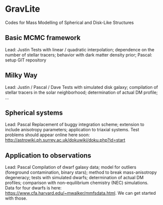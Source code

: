 GravLite
========

Codes for Mass Modelling of Spherical and Disk-Like Structures

Basic MCMC framework
--------------------
Lead: Justin
Tests with linear / quadratic interpolation;
dependence on the number of stellar tracers;
behavior with dark matter density prior;
Pascal: setup GIT repository

Milky Way
---------
Lead: Justin / Pascal / Dave
Tests with simulated disk galaxy;
compilation of stellar tracers in the solar neighborhood;
determination of actual DM profile;
...

Spherical systems
-----------------
Lead: Pascal
Replacement of buggy integration scheme;
extension to include anisotropy parameters;
application to triaxial systems.
Test problems should appear online here soon: http://astrowiki.ph.surrey.ac.uk/dokuwiki/doku.php?id=start

Application to observations
---------------------------
Lead: Pascal
Compilation of dwarf galaxy data;
model for outliers (foreground contamination, binary stars);
method to break mass-anisotropy degeneracy;
tests with simulated dwarfs;
determination of actual DM profiles;
comparison with non-equilibrium chemistry (NEC) simulations.
Data for four dwarfs is here: https://www.cfa.harvard.edu/~mwalker/mmfsdata.html. We can get started with those.
